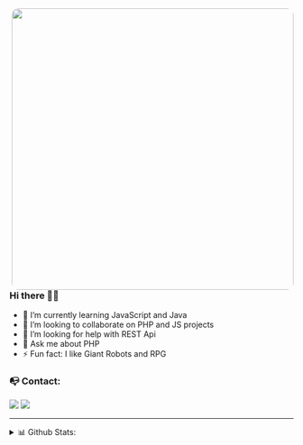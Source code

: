 <img src="https://i.imgur.com/DCQzUlL.gif"  max-width="500px" width="500px" align="right" style="border-radius: 12px" />

### Hi there 👋🏻
  - 🌱 I’m currently learning JavaScript and Java <br>
  - 👯 I’m looking to collaborate on PHP and JS projects <br>
  - 🤔 I’m looking for help with REST Api <br>
  - 💬 Ask me about PHP <br>
  - ⚡ Fun fact: I like Giant Robots and RPG<br>

### 📭 Contact:
  <a href="mailto:gustavo.schneider.dev@gmail.com" target="_blank"><img src="https://shields.braskam.com/v1/shields?name=email&format=rectangle&size=small"/></a>
  <a href="https://www.linkedin.com/in/gustavo-schneiderr/" target="_blank"><img src="https://shields.braskam.com/v1/shields?name=linkedin&format=rectangle&size=small"/></a>

---
<details close>
  <summary> 📊 Github Stats:</summary>
    <img src="https://github-readme-stats.vercel.app/api/top-langs/?username=SttavoS&theme=material-palenight&layout=compact" alt="Sttavos Top Languages"/> <br>
    <img src="https://github-readme-stats.vercel.app/api?username=SttavoS&theme=material-palenight&show_icons=true" alt="Sttavos Github Stats"/>
    <img src="https://github-readme-stats.vercel.app/api/wakatime?username=SttavoS&theme=material-palenight&layout=compact" alt="SttavoS wakatime stats"/>
</details>

